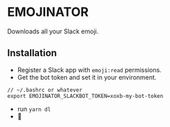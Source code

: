 # EMOJINATOR

Downloads all your Slack emoji.

## Installation

* Register a Slack app with `emoji:read` permissions.
* Get the bot token and set it in your environment.
```
// ~/.bashrc or whatever
export EMOJINATOR_SLACKBOT_TOKEN=xoxb-my-bot-token
```
* run `yarn dl`
* :tada:
